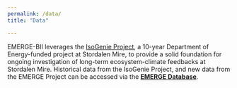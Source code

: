 ```yaml
---
permalink: /data/
title: "Data"

---
```


EMERGE-BII leverages the [IsoGenie Project](https://isogenie.osu.edu/), a 10-year Department of Energy-funded project at Stordalen Mire, to provide a solid foundation for ongoing investigation of long-term ecosystem-climate feedbacks at Stordalen Mire. Historical data from the IsoGenie Project, and new data from the EMERGE Project can be accessed via the <a href="https://emerge-db.asc.ohio-state.edu/" target="_blank" rel="noopener noreferrer">**EMERGE Database**</a>.
